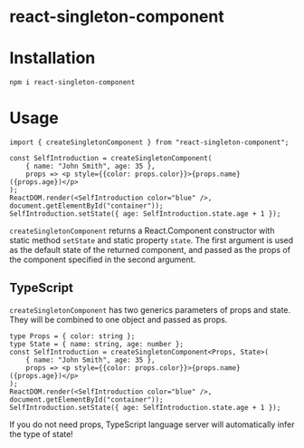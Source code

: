 # react-singleton-component

# Installation
```
npm i react-singleton-component
```

# Usage
```JSX
import { createSingletonComponent } from "react-singleton-component";

const SelfIntroduction = createSingletonComponent(
    { name: "John Smith", age: 35 },
    props => <p style={{color: props.color}}>{props.name} ({props.age})</p>
);
ReactDOM.render(<SelfIntroduction color="blue" />, document.getElementById("container"));
SelfIntroduction.setState({ age: SelfIntroduction.state.age + 1 });
```
`createSingletonComponent` returns a React.Component constructor with static method `setState` and static property `state`. The first argument is used as the default state of the returned component, and passed as the props of the component specified in the second argument.

## TypeScript
`createSingletonComponent` has two generics parameters of props and state. They will be combined to one object and passed as props.
```TSX
type Props = { color: string };
type State = { name: string, age: number };
const SelfIntroduction = createSingletonComponent<Props, State>(
    { name: "John Smith", age: 35 },
    props => <p style={{color: props.color}}>{props.name} ({props.age})</p>
);
ReactDOM.render(<SelfIntroduction color="blue" />, document.getElementById("container"));
SelfIntroduction.setState({ age: SelfIntroduction.state.age + 1 });
```
If you do not need props, TypeScript language server will automatically infer the type of state!